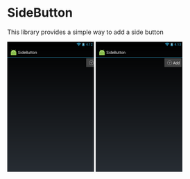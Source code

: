# SideButton
This library provides a simple way to add a side button

<img src="hide.png" alt="Hide" style="width: 200px;"/>

<img src="show.png" alt="Show" style="width: 200px;"/>
